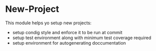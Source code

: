 # New-Project

This module helps yo setup new projects:
- setup condig style and enforce it to be run at commit
- setup test environment along with minimum test coverage required
- setup environment for autogenerating doccumentation
